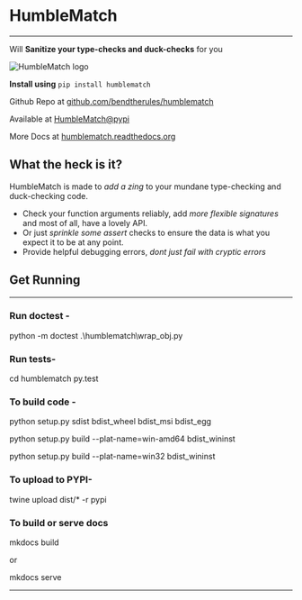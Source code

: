 # HumbleMatch 
--------------
Will **Sanitize your type-checks and duck-checks** for you

![HumbleMatch logo](http://humblematch.readthedocs.org/en/latest/img/logo_medium.png "Yeah, I took that pic :)")

**Install using**
`pip install humblematch`

Github Repo at [github.com/bendtherules/humblematch](http://github.com/bendtherules/humblematch)

Available at [HumbleMatch@pypi](https://pypi.python.org/pypi/humblematch)

More Docs at [humblematch.readthedocs.org](http://humblematch.readthedocs.org/en/latest/) 

## What the heck is it?

HumbleMatch is made to *add a zing* to your mundane type-checking and duck-checking code.

* Check your function arguments reliably, add *more flexible signatures* and most of all, have a lovely API.
* Or just *sprinkle some assert* checks to ensure the data is what you expect it to be at any point.
* Provide helpful debugging errors, *dont just fail with cryptic errors*


## Get Running
--------------

### Run doctest -

python -m doctest .\humblematch\wrap_obj.py

### Run tests-
cd humblematch
py.test

### To build code - 

python setup.py sdist bdist_wheel bdist_msi bdist_egg

python setup.py build --plat-name=win-amd64 bdist_wininst

python setup.py build --plat-name=win32 bdist_wininst

### To upload to PYPI-

twine upload dist/* -r pypi

### To build or serve docs

mkdocs build

or

mkdocs serve

-----
